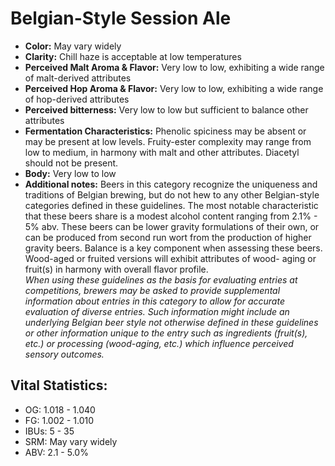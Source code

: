 # Belgian-Style Session Ale

- **Color:** May vary widely
- **Clarity:** Chill haze is acceptable at low temperatures
- **Perceived Malt Aroma & Flavor:** Very low to low, exhibiting a wide range of malt-derived attributes 
- **Perceived Hop Aroma & Flavor:** Very low to low, exhibiting a wide range of hop-derived attributes
- **Perceived bitterness:** Very low to low but sufficient to balance other attributes
- **Fermentation Characteristics:** Phenolic spiciness may be absent or may be present at low levels. Fruity-ester complexity may range from low to medium, in harmony with malt and other attributes. Diacetyl should not be present.
- **Body:** Very low to low
- **Additional notes:** Beers in this category recognize the uniqueness and traditions of Belgian brewing, but do not hew to any other Belgian-style categories defined in these guidelines. The most notable characteristic that these beers share is a modest alcohol content ranging from 2.1% - 5% abv. These beers can be lower gravity formulations of their own, or can be produced from second run wort from the production of higher gravity beers. Balance is a key component when assessing these beers. Wood-aged or fruited versions will exhibit attributes of wood- aging or fruit(s) in harmony with overall flavor profile. <br/>
_When using these guidelines as the basis for evaluating entries at competitions, brewers may be asked to provide supplemental information about entries in this category to allow for accurate evaluation of diverse entries. Such information might include an underlying Belgian beer style not otherwise defined in these guidelines or other information unique to the entry such as ingredients (fruit(s), etc.) or processing (wood-aging, etc.) which influence perceived sensory outcomes._

## Vital Statistics:

- OG: 1.018 - 1.040
- FG: 1.002 - 1.010
- IBUs: 5 - 35
- SRM: May vary widely
- ABV: 2.1 - 5.0% 
